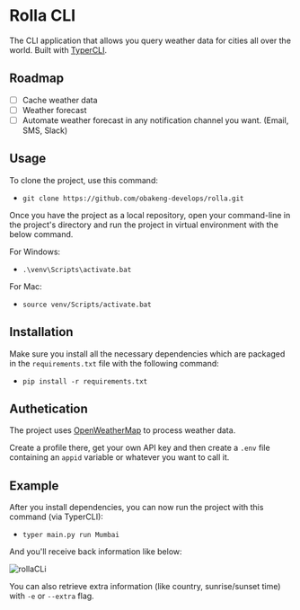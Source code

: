 # Rolla CLI

The CLI application that allows you query weather data for cities all over the world. Built with [TyperCLI](https://typer.tiangolo.com/).

## Roadmap

- [ ] Cache weather data
- [ ] Weather forecast
- [ ] Automate weather forecast in any notification channel you want. (Email, SMS, Slack)

## Usage

To clone the project, use this command:

- `git clone https://github.com/obakeng-develops/rolla.git`

Once you have the project as a local repository, open your command-line in the project's directory and run the project in virtual environment with the below command.

For Windows:

- `.\venv\Scripts\activate.bat`

For Mac:

- `source venv/Scripts/activate.bat`

## Installation

Make sure you install all the necessary dependencies which are packaged in the `requirements.txt` file with the following command:

- `pip install -r requirements.txt`

## Authetication

The project uses [OpenWeatherMap](https://openweathermap.org) to process weather data.

Create a profile there, get your own API key and then create a `.env` file containing an `appid` variable or whatever you want to call it.

## Example

After you install dependencies, you can now run the project with this command (via TyperCLI):

- `typer main.py run Mumbai`

And you'll receive back information like below:

![rollaCLi](https://user-images.githubusercontent.com/60041842/179912932-3f55437a-be4a-45e3-8cf2-a5c5ebcce918.jpg)

You can also retrieve extra information (like country, sunrise/sunset time) with `-e` or `--extra` flag.
